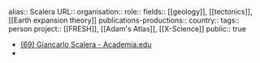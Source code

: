 alias:: Scalera
URL::
organisation::
role::
fields:: [[geology]], [[tectonics]], [[Earth expansion theory]] 
publications-productions:: 
country::
tags:: person
project:: [[FRESH]], [[Adam's Atlas]], [[X-Science]] 
public:: true

- [(69) Giancarlo Scalera - Academia.edu](https://independent.academia.edu/GiancarloScalera)
-